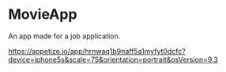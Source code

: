 # MovieApp
An app made for a job application.

https://appetize.io/app/hrnwaq1b9naff5a1myfyt0dcfc?device=iphone5s&scale=75&orientation=portrait&osVersion=9.3
